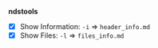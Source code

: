 **ndstools**

- [X] Show Information: `-i` => `header_info.md`
- [X] Show Files: `-l` => `files_info.md`
